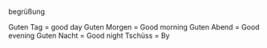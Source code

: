 begrüßung

Guten Tag = good day
Guten Morgen = Good morning
Guten Abend = Good evening
Guten Nacht = Good night
Tschüss = By

